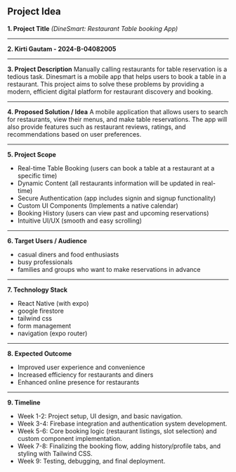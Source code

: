 ## **Project Idea** 

**1. Project Title**
*(DineSmart: Restaurant Table booking App)*

---

**2. Kirti Gautam - 2024-B-04082005**

---

**3. Project Description**
Manually calling restaurants for table reservation is a tedious task. Dinesmart is a mobile app that helps users to book a table in a restaurant. This project aims to solve these problems by providing a modern, efficient digital platform for restaurant discovery and booking.

---

**4. Proposed Solution / Idea**
A mobile application that allows users to search for restaurants, view their menus, and make table reservations. The app will also provide features such as restaurant reviews, ratings, and recommendations based on user preferences.

---

**5. Project Scope**
* Real-time Table Booking (users can book a table at a restaurant at a specific time)
* Dynamic Content (all restaurants information will be updated in real-time)
* Secure Authentication (app includes signin and signup functionality)
* Custom UI Components (Implements a native calendar)
* Booking History (users can view past and upcoming reservations)
* Intuitive UI/UX (smooth and easy scrolling)

---

**6. Target Users / Audience**
* casual diners and food enthusiasts
* busy professionals
* families and groups who want to make reservations in advance

---

**7. Technology Stack**
* React Native (with expo)
* google firestore
* tailwind css
* form management
* navigation (expo router)

---

**8. Expected Outcome**
* Improved user experience and convenience
* Increased efficiency for restaurants and diners
* Enhanced online presence for restaurants

---

**9. Timeline**
* Week 1-2: Project setup, UI design, and basic navigation.
* Week 3-4: Firebase integration and authentication system development.
* Week 5-6: Core booking logic (restaurant listings, slot selection) and custom component implementation.
* Week 7-8: Finalizing the booking flow, adding history/profile tabs, and styling with Tailwind CSS.
* Week 9: Testing, debugging, and final deployment.



